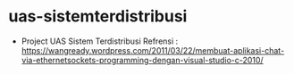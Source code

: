# uas-sistemterdistribusi
- Project UAS Sistem Terdistribusi
Refrensi : https://wangready.wordpress.com/2011/03/22/membuat-aplikasi-chat-via-ethernetsockets-programming-dengan-visual-studio-c-2010/
